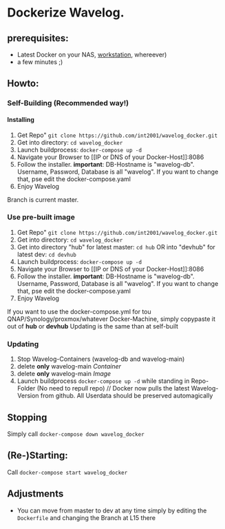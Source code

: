 # Dockerize Wavelog.

## prerequisites:
* Latest Docker on your NAS, [workstation](https://www.docker.com/products/docker-desktop/), whereever)
* a few minutes ;)

## Howto:

### Self-Building (Recommended way!)
#### Installing
1) Get Repo" `git clone https://github.com/int2001/wavelog_docker.git`
2) Get into directory: `cd wavelog_docker`
3) Launch buildprocess: `docker-compose up -d`
4) Navigate your Browser to [[IP or DNS of your Docker-Host]]:8086
5) Follow the installer. **important**: DB-Hostname is "wavelog-db". Username, Password, Database is all "wavelog". If you want to change that, pse edit the docker-compose.yaml
6) Enjoy Wavelog

Branch is current master.

### Use pre-built image
1) Get Repo" `git clone https://github.com/int2001/wavelog_docker.git`
2) Get into directory: `cd wavelog_docker`
3) Get into directory "hub" for latest master: `cd hub` OR into "devhub" for latest dev: `cd devhub`
4) Launch buildprocess: `docker-compose up -d`
5) Navigate your Browser to [[IP or DNS of your Docker-Host]]:8086
6) Follow the installer. **important**: DB-Hostname is "wavelog-db". Username, Password, Database is all "wavelog". If you want to change that, pse edit the docker-compose.yaml
7) Enjoy Wavelog

If you want to use the docker-compose.yml for tou QNAP/Synology/proxmox/whatever Docker-Machine, simply copypaste it out of **hub** or **devhub**
Updating is the same than at self-built

### Updating
1) Stop Wavelog-Containers (wavelog-db and wavelog-main)
2) delete **only** wavelog-main _Container_
3) delete **only** wavelog-main _Image_
4) Launch buildprocess `docker-compose up -d` while standing in Repo-Folder (No need to repull repo) // Docker now pulls the latest Wavelog-Version from github. All Userdata should be preserved automagically

## Stopping
Simply call `docker-compose down wavelog_docker`

## (Re-)Starting:
Call `docker-compose start wavelog_docker`

## Adjustments
* You can move from master to dev at any time simply by editing the `Dockerfile` and changing the Branch at L15 there
